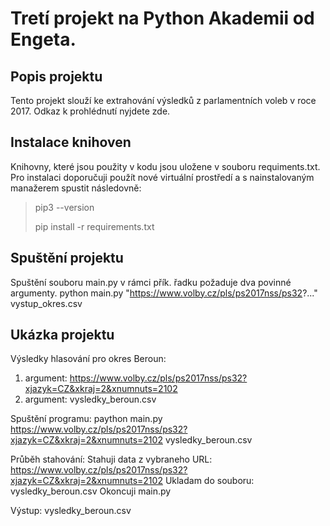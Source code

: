 # **Tretí projekt na Python Akademii od Engeta.**

## Popis projektu
Tento projekt slouží ke extrahování výsledků z parlamentních voleb v roce 2017. Odkaz k prohlédnutí nyjdete zde.

## Instalace knihoven
Knihovny, které jsou použity v kodu jsou uložene v souboru requiments.txt. Pro instalaci doporučuji použít nové virtuální prostředí a s nainstalovaným manažerem spustit následovně:
> pip3 --version
> 
> pip install -r requirements.txt

## Spuštění projektu
Spuštění souboru main.py v rámci přík. řadku požaduje dva povinné argumenty.
python main.py "https://www.volby.cz/pls/ps2017nss/ps32?..." vystup_okres.csv

## Ukázka projektu
Výsledky hlasování pro okres Beroun:
1. argument: https://www.volby.cz/pls/ps2017nss/ps32?xjazyk=CZ&xkraj=2&xnumnuts=2102
2. argument: vysledky_beroun.csv 

Spuštění programu:
paython main.py https://www.volby.cz/pls/ps2017nss/ps32?xjazyk=CZ&xkraj=2&xnumnuts=2102 vysledky_beroun.csv

Průběh stahování:
Stahuji data z vybraneho URL: https://www.volby.cz/pls/ps2017nss/ps32?xjazyk=CZ&xkraj=2&xnumnuts=2102
Ukladam do souboru: vysledky_beroun.csv
Okoncuji main.py

Výstup: vysledky_beroun.csv
